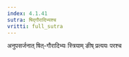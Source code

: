 ```yaml
---
index: 4.1.41
sutra: षिद्गौरादिभ्यश्च
vritti: full_sutra
---
```


अनुपसर्जनात् षित्-गौरादिभ्यः स्त्रियाम् ङीष् प्रत्ययः परश्च 